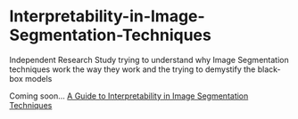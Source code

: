 # Interpretability-in-Image-Segmentation-Techniques
Independent Research Study trying to understand why Image Segmentation techniques work the way they work and the trying to demystify the black-box models

Coming soon...
[A Guide to Interpretability in Image Segmentation Techniques](https://interpretability-in-image-segmentation-techniques.readthedocs.io/en/latest/)
